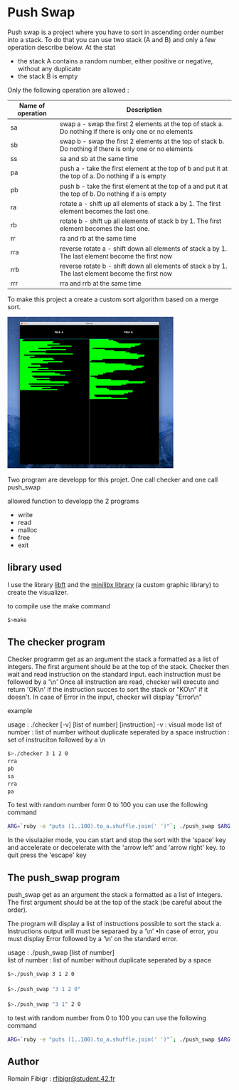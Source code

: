 # Push Swap




Push swap is a project where you have to sort in ascending order number into a stack.
To do that you can use two stack (A and B) and only a few operation describe below.
At the stat
+ the stack A contains a random number, either positive or negative, without any duplicate
+ the stack B is empty

Only the following operation are allowed :

|	Name of operation 	| Description									|
|-----------------------|-----------------------------------------------|
| sa					| swap a - swap the first 2 elements at the top of stack a. Do nothing if there is only one or no elements|
| sb					| swap b - swap the first 2 elements at the top of stack b. Do nothing if there is only one or no elements|
| ss					| sa and sb at the same time |
| pa					| push a - take the first element at the top of b and put it at the top of a. Do nothing if a is empty|
| pb					| push b - take the first element at the top of a and put it at the top of b. Do nothing if a is empty|
| ra					| rotate a - shift up all elements of stack a by 1. The first element becomes the last one. |
| rb					| rotate b - shift up all elements of stack b by 1. The first element becomes the last one. |
| rr					| ra and rb at the same time |
| rra					| reverse rotate a - shift down all elements of stack a by 1. The last element become the first now |
| rrb					| reverse rotate b - shift down all elements of stack a by 1. The last element become the first now |
| rrr					| rra and rrb at the same time |

To make this project a create a custom sort algorithm based on a merge sort.

![Alt Text](https://github.com/rfibigr/push_swap/blob/master/divers/ezgif.com-crop.gif)



Two program are developp for this projet. One call checker and one call push_swap

allowed function to developp the 2 programs
+ write
+ read
+ malloc
+ free
+ exit

## library used

I use the library [libft](https://github.com/rfibigr/libft)
and the [minilibx library](https://github.com/rfibigr/push_swap/tree/master/lib/minilibx_macos) (a custom graphic library) to create the visualizer.

to compile use the make command
```bash
$>make
```

## The checker program

Checker programm get as an argument the stack a formatted as a list of integers. The first argument should be at the top of
the stack.
Checker then wait and read instruction on the standard input. each instruction must be followed by a '\n'
Once all instruction are read, checker will execute and return 'OK\n' if the instruction succes to sort the stack or "KO\n" if it
doesn't.
In case of Error in the input, checker will display "Error\n"

example

usage : ./checker [-v] [list of number] [instruction]
-v : visual mode
list of number : list of number without duplicate seperated by a space
instruction : set of instruciton followed by a \n

```bash
$>./checker 3 1 2 0
rra
pb
sa
rra
pa
```

To test with random number form 0 to 100 you can use the following command
```bash
ARG=`ruby -e "puts (1..100).to_a.shuffle.join(' ')"`; ./push_swap $ARG | ./checker -v $ARG
```

In the visulazier mode, you can start and stop the sort with the 'space' key and accelerate or deccelerate with the 'arrow left' and 'arrow right' key.
to quit press the 'escape' key




## The push_swap program

push_swap get as an argument the stack a formatted as a list of integers. The first argument should be at the top of the stack (be careful about the order).

The program will display a list of instructions possible to sort the stack a. Instructions output will must be separaed by a ’\n’
•In case of error, you must display Error followed by a ’\n’ on the standard error.

usage : ./push_swap [list of number] <br>
list of number : list of number without duplicate seperated by a space

```bash
$>./push_swap 3 1 2 0

$>./push_swap "3 1 2 0"

$>./push_swap "3 1" 2 0
```

to test with random number from 0 to 100 you can use the following command
```bash
ARG=`ruby -e "puts (1..100).to_a.shuffle.join(' ')"`; ./push_swap $ARG
```
## Author

Romain Fibigr : rfibigr@student.42.fr

